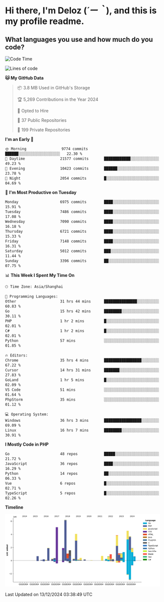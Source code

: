 # **Hi there, I'm Deloz (*´ー｀*), and this is my profile readme.**

## **What languages you use and how much do you code?**

<!--START_SECTION:waka-->
![Code Time](http://img.shields.io/badge/Code%20Time-5%2C265%20hrs%205%20mins-blue)

![Lines of code](https://img.shields.io/badge/From%20Hello%20World%20I%27ve%20Written-45.3%20million%20lines%20of%20code-blue)

**🐱 My GitHub Data** 

> 📦 3.8 MB Used in GitHub's Storage 
 > 
> 🏆 5,269 Contributions in the Year 2024
 > 
> 💼 Opted to Hire
 > 
> 📜 37 Public Repositories 
 > 
> 🔑 199 Private Repositories 
 > 
**I'm an Early 🐤** 

```text
🌞 Morning                9774 commits        ██████░░░░░░░░░░░░░░░░░░░   22.30 % 
🌆 Daytime                21577 commits       ████████████░░░░░░░░░░░░░   49.23 % 
🌃 Evening                10423 commits       ██████░░░░░░░░░░░░░░░░░░░   23.78 % 
🌙 Night                  2054 commits        █░░░░░░░░░░░░░░░░░░░░░░░░   04.69 % 
```
📅 **I'm Most Productive on Tuesday** 

```text
Monday                   6975 commits        ████░░░░░░░░░░░░░░░░░░░░░   15.91 % 
Tuesday                  7486 commits        ████░░░░░░░░░░░░░░░░░░░░░   17.08 % 
Wednesday                7090 commits        ████░░░░░░░░░░░░░░░░░░░░░   16.18 % 
Thursday                 6721 commits        ████░░░░░░░░░░░░░░░░░░░░░   15.33 % 
Friday                   7148 commits        ████░░░░░░░░░░░░░░░░░░░░░   16.31 % 
Saturday                 5012 commits        ███░░░░░░░░░░░░░░░░░░░░░░   11.44 % 
Sunday                   3396 commits        ██░░░░░░░░░░░░░░░░░░░░░░░   07.75 % 
```


📊 **This Week I Spent My Time On** 

```text
🕑︎ Time Zone: Asia/Shanghai

💬 Programming Languages: 
Other                    31 hrs 44 mins      ███████████████░░░░░░░░░░   60.83 % 
Go                       15 hrs 42 mins      ████████░░░░░░░░░░░░░░░░░   30.11 % 
PHP                      1 hr 2 mins         █░░░░░░░░░░░░░░░░░░░░░░░░   02.01 % 
C#                       1 hr 2 mins         █░░░░░░░░░░░░░░░░░░░░░░░░   02.01 % 
Python                   57 mins             ░░░░░░░░░░░░░░░░░░░░░░░░░   01.85 % 

🔥 Editors: 
Chrome                   35 hrs 4 mins       █████████████████░░░░░░░░   67.22 % 
Cursor                   14 hrs 31 mins      ███████░░░░░░░░░░░░░░░░░░   27.83 % 
GoLand                   1 hr 5 mins         █░░░░░░░░░░░░░░░░░░░░░░░░   02.09 % 
VS Code                  51 mins             ░░░░░░░░░░░░░░░░░░░░░░░░░   01.64 % 
PhpStorm                 35 mins             ░░░░░░░░░░░░░░░░░░░░░░░░░   01.12 % 

💻 Operating System: 
Windows                  36 hrs 3 mins       █████████████████░░░░░░░░   69.09 % 
Linux                    16 hrs 7 mins       ████████░░░░░░░░░░░░░░░░░   30.91 % 
```

**I Mostly Code in PHP** 

```text
Go                       48 repos            █████░░░░░░░░░░░░░░░░░░░░   21.72 % 
JavaScript               36 repos            ████░░░░░░░░░░░░░░░░░░░░░   16.29 % 
Python                   14 repos            ██░░░░░░░░░░░░░░░░░░░░░░░   06.33 % 
Vue                      6 repos             █░░░░░░░░░░░░░░░░░░░░░░░░   02.71 % 
TypeScript               5 repos             █░░░░░░░░░░░░░░░░░░░░░░░░   02.26 % 
```



**Timeline**

![Lines of Code chart](https://raw.githubusercontent.com/deloz/deloz/main/assets/bar_graph.png)


 Last Updated on 13/12/2024 03:38:49 UTC
<!--END_SECTION:waka-->
